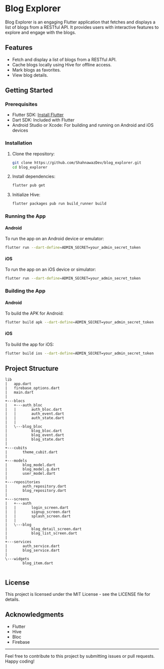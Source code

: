 # Blog Explorer

Blog Explorer is an engaging Flutter application that fetches and displays a list of blogs from a RESTful API. It provides users with interactive features to explore and engage with the blogs.

## Features

- Fetch and display a list of blogs from a RESTful API.
- Cache blogs locally using Hive for offline access.
- Mark blogs as favorites.
- View blog details.

## Getting Started

### Prerequisites

- Flutter SDK: [Install Flutter](https://flutter.dev/docs/get-started/install)
- Dart SDK: Included with Flutter
- Android Studio or Xcode: For building and running on Android and iOS devices

### Installation

1. Clone the repository:

    ```sh
    git clone https://github.com/ShahnawazDev/blog_explorer.git
    cd blog_explorer
    ```

2. Install dependencies:

    ```sh
    flutter pub get
    ```

3. Initialize Hive:

    ```sh
    flutter packages pub run build_runner build
    ```

### Running the App

#### Android

To run the app on an Android device or emulator:

```sh
flutter run --dart-define=ADMIN_SECRET=your_admin_secret_token
```

#### iOS

To run the app on an iOS device or simulator:

```sh
flutter run --dart-define=ADMIN_SECRET=your_admin_secret_token
```

### Building the App

#### Android

To build the APK for Android:

```sh
flutter build apk --dart-define=ADMIN_SECRET=your_admin_secret_token
```

#### iOS

To build the app for iOS:

```sh
flutter build ios --dart-define=ADMIN_SECRET=your_admin_secret_token
```

## Project Structure

```
lib
|   app.dart
|   firebase_options.dart
|   main.dart
|   
+---blocs
|   +---auth_bloc
|   |       auth_bloc.dart
|   |       auth_event.dart
|   |       auth_state.dart
|   |       
|   \---blog_bloc
|           blog_bloc.dart
|           blog_event.dart
|           blog_state.dart
|           
+---cubits
|       theme_cubit.dart
|       
+---models
|       blog_model.dart
|       blog_model.g.dart
|       user_model.dart
|       
+---repositories
|       auth_repository.dart
|       blog_repository.dart
|       
+---screens
|   +---auth
|   |       login_screen.dart
|   |       signup_screen.dart
|   |       splash_screen.dart
|   |       
|   \---blog
|           blog_detail_screen.dart
|           blog_list_screen.dart
|           
+---services
|       auth_service.dart
|       blog_service.dart
|       
\---widgets
        blog_item.dart
        
```

## License

This project is licensed under the MIT License - see the LICENSE file for details.

## Acknowledgments

- Flutter
- Hive
- Bloc
- Firebase

---

Feel free to contribute to this project by submitting issues or pull requests. Happy coding!